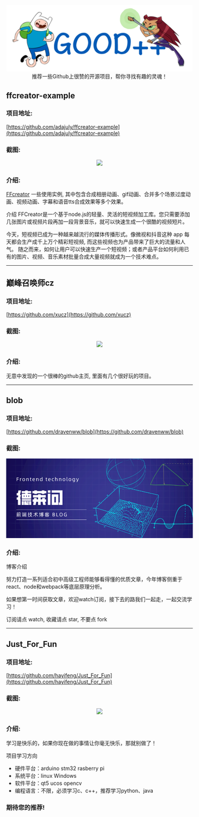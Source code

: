 <p align="center">
  <img src="../images/logo.png" width="660"/>
  <br>推荐一些Github上很赞的开源项目，帮你寻找有趣的灵魂！
</p>

## ffcreator-example

### 项目地址: 
[https://github.com/adajuly/ffcreator-example](https://github.com/adajuly/ffcreator-example)

### 截图:
<p align="center">
  <img src="https://tnfe.github.io/FFCreator/_media/imgs/el.jpg" width="700"/>
</p>

### 介绍:

[FFcreator](https://github.com/tnfe/FFCreator) 一些使用实例, 其中包含合成相册动画、gif动画、合并多个场景过度动画、视频动画、字幕和语音tts合成效果等多个效果。

介绍
FFCreator是一个基于node.js的轻量、灵活的短视频加工库。您只需要添加几张图片或视频片段再加一段背景音乐，就可以快速生成一个很酷的视频短片。

今天，短视频已成为一种越来越流行的媒体传播形式。像微视和抖音这种 app 每天都会生产成千上万个精彩短视频, 而这些视频也为产品带来了巨大的流量和人气。 随之而来，如何让用户可以快速生产一个短视频；或者产品平台如何利用已有的图片、视频、音乐素材批量合成大量视频就成为一个技术难点。

---

## 巅峰召唤师cz

### 项目地址: 
[https://github.com/xucz](https://github.com/xucz)

### 截图:
<p align="center">
  <img src="https://github.com/xucz/xucz/raw/master/images/Zelda.jpeg" />  
</p>

### 介绍:

无意中发现的一个很棒的github主页, 里面有几个很好玩的项目。

---

## blob

### 项目地址: 
[https://github.com/dravenww/blob](https://github.com/dravenww/blob)

### 截图:
<p align="center">
  <img src="https://raw.githubusercontent.com/dravenww/blob/master/draven.png"/>  
</p>

### 介绍:

博客介绍

努力打造一系列适合初中高级工程师能够看得懂的优质文章，今年博客侧重于react、node和webpack等底层原理分析。

如果想第一时间获取文章，欢迎watch订阅，接下去的路我们一起走，一起交流学习！

订阅请点 watch, 收藏请点 star, 不要点 fork

---

## Just_For_Fun

### 项目地址: 
[https://github.com/hayifeng/Just_For_Fun](https://github.com/hayifeng/Just_For_Fun)

### 截图:
<p align="center">
  <img src="https://github.blog/wp-content/uploads/2021/12/Product-Engineering-Scurity.png?w=800"/>  
</p>

### 介绍:

学习是快乐的，如果你现在做的事情让你毫无快乐，那就别做了！

项目学习方向
* 硬件平台：arduino stm32 rasberry pi
* 系统平台：linux Windows
* 软件平台：qt5 ucos opencv
* 编程语言：不限，必须学习c、c++，推荐学习python、java


### 期待您的推荐!
